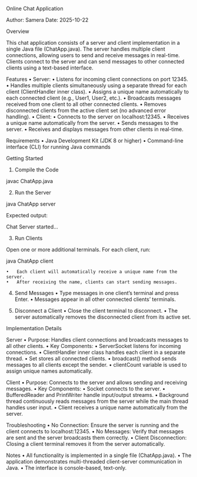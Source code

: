 Online Chat Application

Author: Samera
Date: 2025-10-22

Overview

This chat application consists of a server and client implementation in a single Java file (ChatApp.java).
The server handles multiple client connections, allowing users to send and receive messages in real-time.
Clients connect to the server and can send messages to other connected clients using a text-based interface.



Features
	•	Server:
	•	Listens for incoming client connections on port 12345.
	•	Handles multiple clients simultaneously using a separate thread for each client (ClientHandler inner class).
	•	Assigns a unique name automatically to each connected client (e.g., User1, User2, etc.).
	•	Broadcasts messages received from one client to all other connected clients.
	•	Removes disconnected clients from the active client set (no advanced error handling).
	•	Client:
	•	Connects to the server on localhost:12345.
	•	Receives a unique name automatically from the server.
	•	Sends messages to the server.
	•	Receives and displays messages from other clients in real-time.


Requirements
	•	Java Development Kit (JDK 8 or higher)
	•	Command-line interface (CLI) for running Java commands


Getting Started

1. Compile the Code

javac ChatApp.java

2. Run the Server

java ChatApp server

Expected output:

Chat Server started...

3. Run Clients

Open one or more additional terminals.
For each client, run:

java ChatApp client

	•	Each client will automatically receive a unique name from the server.
	•	After receiving the name, clients can start sending messages.

4. Send Messages
	•	Type messages in one client’s terminal and press Enter.
	•	Messages appear in all other connected clients’ terminals.

5. Disconnect a Client
	•	Close the client terminal to disconnect.
	•	The server automatically removes the disconnected client from its active set.


Implementation Details

Server
	•	Purpose: Handles client connections and broadcasts messages to all other clients.
	•	Key Components:
	•	ServerSocket listens for incoming connections.
	•	ClientHandler inner class handles each client in a separate thread.
	•	Set<ClientHandler> stores all connected clients.
	•	broadcast() method sends messages to all clients except the sender.
	•	clientCount variable is used to assign unique names automatically.

Client
	•	Purpose: Connects to the server and allows sending and receiving messages.
	•	Key Components:
	•	Socket connects to the server.
	•	BufferedReader and PrintWriter handle input/output streams.
	•	Background thread continuously reads messages from the server while the main thread handles user input.
	•	Client receives a unique name automatically from the server.


Troubleshooting
	•	No Connection: Ensure the server is running and the client connects to localhost:12345.
	•	No Messages: Verify that messages are sent and the server broadcasts them correctly.
	•	Client Disconnection: Closing a client terminal removes it from the server automatically.


Notes
	•	All functionality is implemented in a single file (ChatApp.java).
	•	The application demonstrates multi-threaded client-server communication in Java.
	•	The interface is console-based, text-only.

